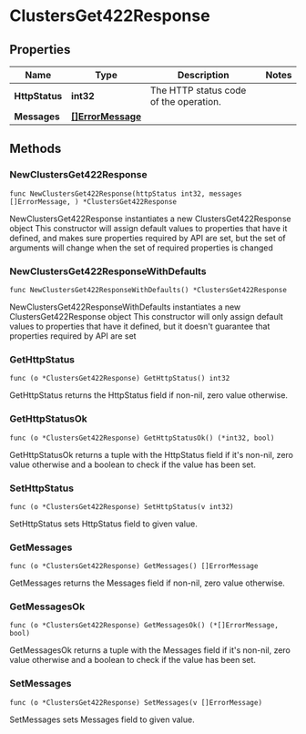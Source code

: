 # ClustersGet422Response

## Properties

|Name | Type | Description | Notes|
|------------ | ------------- | ------------- | -------------|
|**HttpStatus** | **int32** | The HTTP status code of the operation. | |
|**Messages** | [**[]ErrorMessage**](ErrorMessage.md) |  | |

## Methods

### NewClustersGet422Response

`func NewClustersGet422Response(httpStatus int32, messages []ErrorMessage, ) *ClustersGet422Response`

NewClustersGet422Response instantiates a new ClustersGet422Response object
This constructor will assign default values to properties that have it defined,
and makes sure properties required by API are set, but the set of arguments
will change when the set of required properties is changed

### NewClustersGet422ResponseWithDefaults

`func NewClustersGet422ResponseWithDefaults() *ClustersGet422Response`

NewClustersGet422ResponseWithDefaults instantiates a new ClustersGet422Response object
This constructor will only assign default values to properties that have it defined,
but it doesn't guarantee that properties required by API are set

### GetHttpStatus

`func (o *ClustersGet422Response) GetHttpStatus() int32`

GetHttpStatus returns the HttpStatus field if non-nil, zero value otherwise.

### GetHttpStatusOk

`func (o *ClustersGet422Response) GetHttpStatusOk() (*int32, bool)`

GetHttpStatusOk returns a tuple with the HttpStatus field if it's non-nil, zero value otherwise
and a boolean to check if the value has been set.

### SetHttpStatus

`func (o *ClustersGet422Response) SetHttpStatus(v int32)`

SetHttpStatus sets HttpStatus field to given value.


### GetMessages

`func (o *ClustersGet422Response) GetMessages() []ErrorMessage`

GetMessages returns the Messages field if non-nil, zero value otherwise.

### GetMessagesOk

`func (o *ClustersGet422Response) GetMessagesOk() (*[]ErrorMessage, bool)`

GetMessagesOk returns a tuple with the Messages field if it's non-nil, zero value otherwise
and a boolean to check if the value has been set.

### SetMessages

`func (o *ClustersGet422Response) SetMessages(v []ErrorMessage)`

SetMessages sets Messages field to given value.



